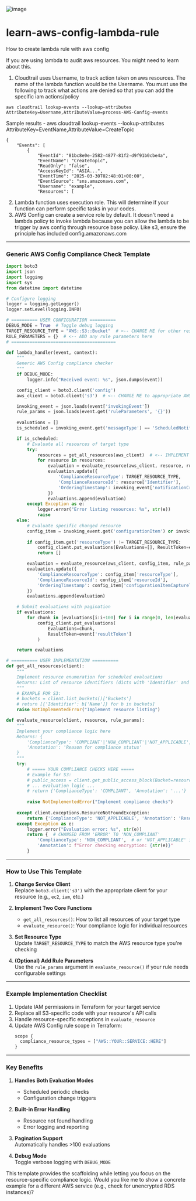 ![image](https://github.com/user-attachments/assets/299320f0-5e03-4773-a5f1-e0888d4697c2)
# learn-aws-config-lambda-rule
How to create lambda rule with aws config

If you are using lambda to audit aws resources. You might need to learn about this.

1. Cloudtrail uses Username, to track action taken on aws resources. The name of the lambda function would be the Username. You must use the following to track what actions are denied so that you can add the specific iam actions/policy
```
aws cloudtrail lookup-events --lookup-attributes AttributeKey=Username,AttributeValue=process-AWS-Config-events
```
Sample results - aws cloudtrail lookup-events --lookup-attributes AttributeKey=EventName,AttributeValue=CreateTopic 
```
{
    "Events": [
        {
            "EventId": "81bc8e0e-2582-4877-81f2-d9f91b0cbe4a",
            "EventName": "CreateTopic",
            "ReadOnly": "false",
            "AccessKeyId": "ASIA...",
            "EventTime": "2025-03-30T02:48:01+00:00",
            "EventSource": "sns.amazonaws.com",
            "Username": "example",
            "Resources": [
```
2. Lambda function uses execution role. This will determine if your function can perform specific tasks in your codes.
3. AWS Config can create a service role by default. It doesn't need a lambda policy to invoke lambda because you can allow the lambda to be trigger by aws config through resource base policy. Like s3, ensure the principle has included config.amazonaws.com

---

### **Generic AWS Config Compliance Check Template**
```python
import boto3
import json
import logging
import sys
from datetime import datetime

# Configure logging
logger = logging.getLogger()
logger.setLevel(logging.INFO)

# ========== USER CONFIGURATION ==========
DEBUG_MODE = True  # Toggle debug logging
TARGET_RESOURCE_TYPE = "AWS::S3::Bucket"  # <-- CHANGE ME for other resources
RULE_PARAMETERS = {}  # <-- ADD any rule parameters here
# ========================================

def lambda_handler(event, context):
    """
    Generic AWS Config compliance checker
    """
    if DEBUG_MODE:
        logger.info("Received event: %s", json.dumps(event))

    config_client = boto3.client('config')
    aws_client = boto3.client('s3')  # <-- CHANGE ME to appropriate AWS service client

    invoking_event = json.loads(event['invokingEvent'])
    rule_params = json.loads(event.get('ruleParameters', '{}'))
    
    evaluations = []
    is_scheduled = invoking_event.get('messageType') == 'ScheduledNotification'

    if is_scheduled:
        # Evaluate all resources of target type
        try:
            resources = get_all_resources(aws_client)  # <-- IMPLEMENT RESOURCE LISTING
            for resource in resources:
                evaluation = evaluate_resource(aws_client, resource, rule_params)
                evaluation.update({
                    'ComplianceResourceType': TARGET_RESOURCE_TYPE,
                    'ComplianceResourceId': resource['Identifier'],
                    'OrderingTimestamp': invoking_event['notificationCreationTime']
                })
                evaluations.append(evaluation)
        except Exception as e:
            logger.error("Error listing resources: %s", str(e))
            raise
    else:
        # Evaluate specific changed resource
        config_item = invoking_event.get('configurationItem') or invoking_event.get('configurationItemSummary', {})
        
        if config_item.get('resourceType') != TARGET_RESOURCE_TYPE:
            config_client.put_evaluations(Evaluations=[], ResultToken=event['resultToken'])
            return []

        evaluation = evaluate_resource(aws_client, config_item, rule_params)
        evaluation.update({
            'ComplianceResourceType': config_item['resourceType'],
            'ComplianceResourceId': config_item['resourceId'],
            'OrderingTimestamp': config_item['configurationItemCaptureTime']
        })
        evaluations.append(evaluation)

    # Submit evaluations with pagination
    if evaluations:
        for chunk in [evaluations[i:i+100] for i in range(0, len(evaluations), 100)]:
            config_client.put_evaluations(
                Evaluations=chunk,
                ResultToken=event['resultToken']
            )

    return evaluations

# ========== USER IMPLEMENTATION ==========
def get_all_resources(client):
    """
    Implement resource enumeration for scheduled evaluations
    Returns: List of resource identifiers (dicts with 'Identifier' and other needed fields)
    """
    # EXAMPLE FOR S3:
    # buckets = client.list_buckets()['Buckets']
    # return [{'Identifier': b['Name']} for b in buckets]
    raise NotImplementedError("Implement resource listing")

def evaluate_resource(client, resource, rule_params):
    """
    Implement your compliance logic here
    Returns: {
        'ComplianceType': 'COMPLIANT'|'NON_COMPLIANT'|'NOT_APPLICABLE',
        'Annotation': 'Reason for compliance status'
    }
    """
    try:
        # ===== YOUR COMPLIANCE CHECKS HERE =====
        # Example for S3:
        # public_access = client.get_public_access_block(Bucket=resource['Identifier'])
        # ... evaluation logic ...
        # return {'ComplianceType': 'COMPLIANT', 'Annotation': '...'}
        
        raise NotImplementedError("Implement compliance checks")
    
    except client.exceptions.ResourceNotFoundException:
        return {'ComplianceType': 'NOT_APPLICABLE', 'Annotation': 'Resource no longer exists'}
    except Exception as e:
        logger.error("Evaluation error: %s", str(e))
        return {  # CHANGED FROM 'ERROR' TO 'NON_COMPLIANT'
            'ComplianceType': 'NON_COMPLIANT',  # or 'NOT_APPLICABLE' if appropriate
            'Annotation': f"Error checking encryption: {str(e)}"
        }
```

---

### **How to Use This Template**
1. **Change Service Client**  
   Replace `boto3.client('s3')` with the appropriate client for your resource (e.g., `ec2`, `iam`, etc.)

2. **Implement Two Core Functions**  
   - `get_all_resources()`: How to list all resources of your target type
   - `evaluate_resource()`: Your compliance logic for individual resources

3. **Set Resource Type**  
   Update `TARGET_RESOURCE_TYPE` to match the AWS resource type you're checking

4. **(Optional) Add Rule Parameters**  
   Use the `rule_params` argument in `evaluate_resource()` if your rule needs configurable settings

---

### **Example Implementation Checklist**
1. Update IAM permissions in Terraform for your target service
2. Replace all S3-specific code with your resource's API calls
3. Handle resource-specific exceptions in `evaluate_resource`
4. Update AWS Config rule scope in Terraform:
   ```terraform
   scope {
     compliance_resource_types = ["AWS::YOUR::SERVICE::HERE"]
   }
   ```

---

### **Key Benefits**
1. **Handles Both Evaluation Modes**  
   - Scheduled periodic checks
   - Configuration change triggers

2. **Built-in Error Handling**  
   - Resource not found handling
   - Error logging and reporting

3. **Pagination Support**  
   Automatically handles >100 evaluations

4. **Debug Mode**  
   Toggle verbose logging with `DEBUG_MODE`

This template provides the scaffolding while letting you focus on the resource-specific compliance logic. Would you like me to show a concrete example for a different AWS service (e.g., check for unencrypted RDS instances)?
